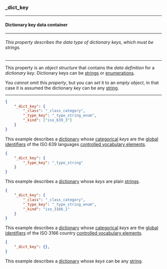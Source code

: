 ### _dict_key



------
#### Dictionary key data container



------
###### This property describes the data type of dictionary keys, which must be strings.



------
This property is an *object structure* that contains the *data definition* for a *dictionary key*. Dictionary keys can be [strings](_type_string.md) or [enumerations](_type_string_enum.md).

You *cannot omit* this *property*, but you can *set* it to an *empty object*, in that case it is assumed the dictionary *key* can be any [string](_type_string.md).



------
```json
{
	"_dict_key": {
		"_class": "_class_category",
		"_type_key": "_type_string_enum",
		"_kind": ["iso_639_3"]
	}
}
```
This example describes a [dictionary](_dict.md) whose [categorical](_class_category.md) *keys* are the [global identifiers](_gid.md) of the ISO 639 languages [controlled vocabulary elements](iso_639_3.md).



```json
{
	"_dict_key": {
		"_type_key": "_type_string"
	}
}
```
This example describes a [dictionary](_dict.md) whose *keys* are plain [strings](_type_string.md).



```json
{
	"_dict_key": {
		"_class": "_class_category",
		"_type_key": "_type_string_enum",
		"_kind": "iso_3166_1"
	}
}
```
This example describes a [dictionary](_dict.md) whose [categorical](_class_category.md) *keys* are the [global identifiers](_gid.md) of the ISO 3166 country [controlled vocabulary elements](iso_3166_1.md).



```json
{
	"_dict_key": {},
}
```
This example describes a [dictionary](_dict.md) whose *keys* can be any [string](_type_string.md).